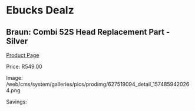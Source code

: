 
# Ebucks Dealz
## Braun: Combi 52S Head Replacement Part - Silver
[Product Page](https://www.ebucks.com/web/shop/productSelected.do?prodId=627519094&catId=1186081080)

Price: R549.00

Image: /web/cms/system/galleries/pics/prodimg/627519094_detail_1574859420264.png

Savings: 


	